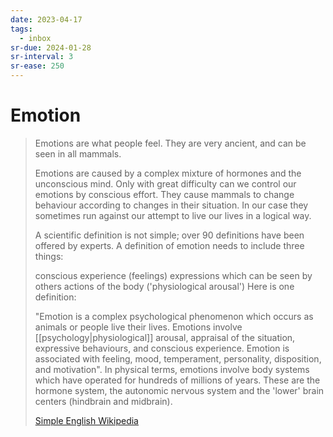 ```yaml
---
date: 2023-04-17
tags:
  - inbox
sr-due: 2024-01-28
sr-interval: 3
sr-ease: 250
---
```


# Emotion

> Emotions are what people feel. They are very ancient, and can be seen in all
> mammals.
>
> Emotions are caused by a complex mixture of hormones and the unconscious mind.
> Only with great difficulty can we control our emotions by conscious effort.
> They cause mammals to change behaviour according to changes in their
> situation. In our case they sometimes run against our attempt to live our
> lives in a logical way.
>
> A scientific definition is not simple; over 90 definitions have been offered
> by experts. A definition of emotion needs to include three things:
>
> conscious experience (feelings) expressions which can be seen by others
> actions of the body ('physiological arousal') Here is one definition:
>
> "Emotion is a complex psychological phenomenon which occurs as animals or
> people live their lives. Emotions involve [[psychology|physiological]]
> arousal, appraisal of the situation, expressive behaviours, and conscious
> experience. Emotion is associated with feeling, mood, temperament,
> personality, disposition, and motivation". In physical terms, emotions involve
> body systems which have operated for hundreds of millions of years. These are
> the hormone system, the autonomic nervous system and the 'lower' brain centers
> (hindbrain and midbrain).
>
> [Simple English Wikipedia](https://simple.wikipedia.org/wiki/Emotion)

